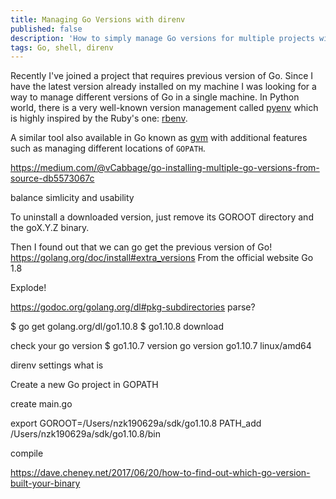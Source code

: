 ```yaml
---
title: Managing Go Versions with direnv
published: false
description: 'How to simply manage Go versions for multiple projects with direnv'
tags: Go, shell, direnv
---
```


Recently I've joined a project that requires previous version of Go.
Since I have the latest version already installed on my machine
I was looking for a way to manage different versions of Go in a single machine.
In Python world, there is a very well-known version management called
[pyenv](https://github.com/pyenv/pyenv) which is highly inspired
by the Ruby's one: [rbenv](https://github.com/rbenv/rbenv).

A similar tool also available in Go known as [gvm](https://github.com/moovweb/gvm)
with additional features such as managing different locations of `GOPATH`.

https://medium.com/@vCabbage/go-installing-multiple-go-versions-from-source-db5573067c

balance simlicity and usability


To uninstall a downloaded version, just remove its GOROOT directory and the goX.Y.Z binary.


Then I found out that we can go get the previous version of Go!
https://golang.org/doc/install#extra_versions
From the official website
Go 1.8

Explode!

https://godoc.org/golang.org/dl#pkg-subdirectories
parse?


$ go get golang.org/dl/go1.10.8
$ go1.10.8 download


check your go version
$ go1.10.7 version
go version go1.10.7 linux/amd64

direnv settings
what is

Create a new Go project in GOPATH

create main.go

export GOROOT=/Users/nzk190629a/sdk/go1.10.8
PATH_add /Users/nzk190629a/sdk/go1.10.8/bin

compile


https://dave.cheney.net/2017/06/20/how-to-find-out-which-go-version-built-your-binary

